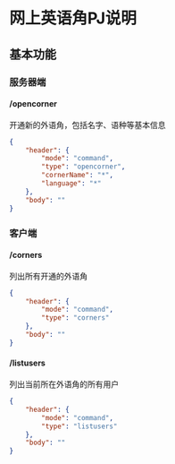 # 网上英语角PJ说明



## 基本功能



### 服务器端

#### /opencorner

开通新的外语角，包括名字、语种等基本信息

```json
{
    "header": {
        "mode": "command",
        "type": "opencorner",
        "cornerName": "*",
        "language": "*"
    },
    "body": ""
}
```

### 客户端

#### /corners

列出所有开通的外语角

```json
{
    "header": {
        "mode": "command",
        "type": "corners"
    },
    "body": ""
}
```

#### /listusers

列出当前所在外语角的所有用户

```json
{
    "header": {
        "mode": "command",
        "type": "listusers"
    },
    "body": ""
}
```

